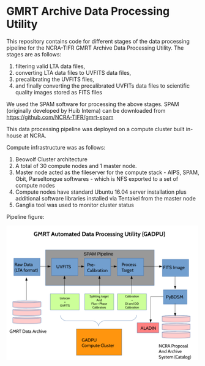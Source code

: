 # GMRT Archive Data Processing Utility

This repository contains code for different stages of the data processing pipeline for the NCRA-TIFR GMRT Archive Data Processing Utility. The stages are as follows:
1) filtering valid LTA data files,
2) converting LTA data files to UVFITS data files,
3) precalibrating the UVFITS files,
4) and finally converting the precalibrated UVFITs data files to scientific quality images stored as FITS files

We used the SPAM software for processing the above stages. SPAM (originally developed by Huib Intema) can be downloaded from https://github.com/NCRA-TIFR/gmrt-spam

This data processing pipeline was deployed on a compute cluster built in-house at NCRA.

Compute infrastructure was as follows:

1) Beowolf Cluster architecture
2) A total of 30 compute nodes and 1 master node.
3) Master node acted as the fileserver for the compute stack - AIPS, SPAM, Obit, Parseltongue softwares - which is NFS exported to a set of compute nodes
4) Compute nodes have standard Ubuntu 16.04 server installation plus additional software libraries installed via Tentakel from the master node
5) Ganglia tool was used to monitor cluster status

Pipeline figure:

<img src="https://github.com/architsakhadeo/gadpu/blob/master/images/gadpu.png?raw=true" width="500">

